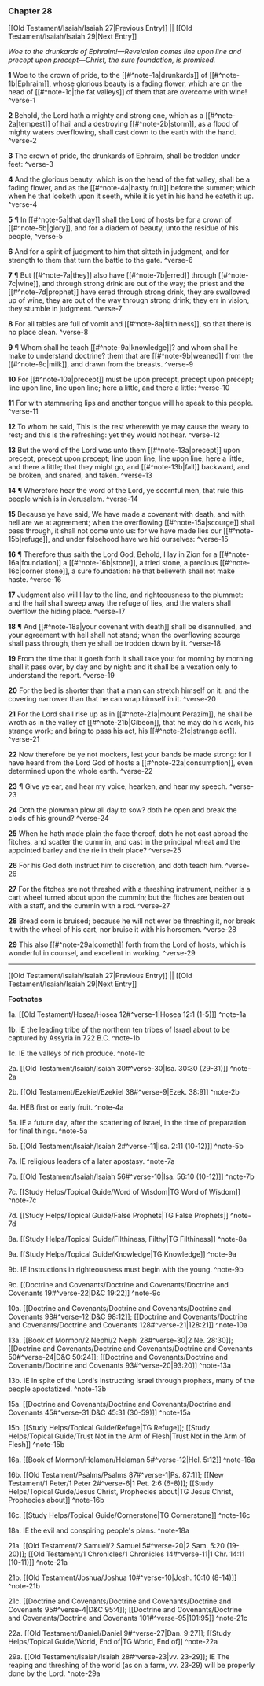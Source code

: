 ### Chapter 28

[[Old Testament/Isaiah/Isaiah 27|Previous Entry]]  ||  [[Old Testament/Isaiah/Isaiah 29|Next Entry]]

*Woe to the drunkards of Ephraim!—Revelation comes line upon line and precept upon precept—Christ, the sure foundation, is promised.*

**1**  Woe to the crown of pride, to the [[#^note-1a|drunkards]] of [[#^note-1b|Ephraim]], whose glorious beauty is a fading flower, which are on the head of [[#^note-1c|the fat valleys]] of them that are overcome with wine! ^verse-1

**2**  Behold, the Lord hath a mighty and strong one, which as a [[#^note-2a|tempest]] of hail and a destroying [[#^note-2b|storm]], as a flood of mighty waters overflowing, shall cast down to the earth with the hand. ^verse-2

**3**  The crown of pride, the drunkards of Ephraim, shall be trodden under feet: ^verse-3

**4**  And the glorious beauty, which is on the head of the fat valley, shall be a fading flower, and as the [[#^note-4a|hasty fruit]] before the summer; which when he that looketh upon it seeth, while it is yet in his hand he eateth it up. ^verse-4

**5**  ¶ In [[#^note-5a|that day]] shall the Lord of hosts be for a crown of [[#^note-5b|glory]], and for a diadem of beauty, unto the residue of his people, ^verse-5

**6**  And for a spirit of judgment to him that sitteth in judgment, and for strength to them that turn the battle to the gate. ^verse-6

**7**  ¶ But [[#^note-7a|they]] also have [[#^note-7b|erred]] through [[#^note-7c|wine]], and through strong drink are out of the way; the priest and the [[#^note-7d|prophet]] have erred through strong drink, they are swallowed up of wine, they are out of the way through strong drink; they err in vision, they stumble in judgment. ^verse-7

**8**  For all tables are full of vomit and [[#^note-8a|filthiness]], so that there is no place clean. ^verse-8

**9**  ¶ Whom shall he teach [[#^note-9a|knowledge]]? and whom shall he make to understand doctrine? them that are [[#^note-9b|weaned]] from the [[#^note-9c|milk]], and drawn from the breasts. ^verse-9

**10**  For [[#^note-10a|precept]] must be upon precept, precept upon precept; line upon line, line upon line; here a little, and there a little: ^verse-10

**11**  For with stammering lips and another tongue will he speak to this people. ^verse-11

**12**  To whom he said, This is the rest wherewith ye may cause the weary to rest; and this is the refreshing: yet they would not hear. ^verse-12

**13**  But the word of the Lord was unto them [[#^note-13a|precept]] upon precept, precept upon precept; line upon line, line upon line; here a little, and there a little; that they might go, and [[#^note-13b|fall]] backward, and be broken, and snared, and taken. ^verse-13

**14**  ¶ Wherefore hear the word of the Lord, ye scornful men, that rule this people which is in Jerusalem. ^verse-14

**15**  Because ye have said, We have made a covenant with death, and with hell are we at agreement; when the overflowing [[#^note-15a|scourge]] shall pass through, it shall not come unto us: for we have made lies our [[#^note-15b|refuge]], and under falsehood have we hid ourselves: ^verse-15

**16**  ¶ Therefore thus saith the Lord God, Behold, I lay in Zion for a [[#^note-16a|foundation]] a [[#^note-16b|stone]], a tried stone, a precious [[#^note-16c|corner stone]], a sure foundation: he that believeth shall not make haste. ^verse-16

**17**  Judgment also will I lay to the line, and righteousness to the plummet: and the hail shall sweep away the refuge of lies, and the waters shall overflow the hiding place. ^verse-17

**18**  ¶ And [[#^note-18a|your covenant with death]] shall be disannulled, and your agreement with hell shall not stand; when the overflowing scourge shall pass through, then ye shall be trodden down by it. ^verse-18

**19**  From the time that it goeth forth it shall take you: for morning by morning shall it pass over, by day and by night: and it shall be a vexation only to understand the report. ^verse-19

**20**  For the bed is shorter than that a man can stretch himself on it: and the covering narrower than that he can wrap himself in it. ^verse-20

**21**  For the Lord shall rise up as in [[#^note-21a|mount Perazim]], he shall be wroth as in the valley of [[#^note-21b|Gibeon]], that he may do his work, his strange work; and bring to pass his act, his [[#^note-21c|strange act]]. ^verse-21

**22**  Now therefore be ye not mockers, lest your bands be made strong: for I have heard from the Lord God of hosts a [[#^note-22a|consumption]], even determined upon the whole earth. ^verse-22

**23**  ¶ Give ye ear, and hear my voice; hearken, and hear my speech. ^verse-23

**24**  Doth the plowman plow all day to sow? doth he open and break the clods of his ground? ^verse-24

**25**  When he hath made plain the face thereof, doth he not cast abroad the fitches, and scatter the cummin, and cast in the principal wheat and the appointed barley and the rie in their place? ^verse-25

**26**  For his God doth instruct him to discretion, and doth teach him. ^verse-26

**27**  For the fitches are not threshed with a threshing instrument, neither is a cart wheel turned about upon the cummin; but the fitches are beaten out with a staff, and the cummin with a rod. ^verse-27

**28**  Bread corn is bruised; because he will not ever be threshing it, nor break it with the wheel of his cart, nor bruise it with his horsemen. ^verse-28

**29**  This also [[#^note-29a|cometh]] forth from the Lord of hosts, which is wonderful in counsel, and excellent in working. ^verse-29


---
[[Old Testament/Isaiah/Isaiah 27|Previous Entry]]  ||  [[Old Testament/Isaiah/Isaiah 29|Next Entry]]


**Footnotes**


1a. [[Old Testament/Hosea/Hosea 12#^verse-1|Hosea 12:1 (1-5)]] ^note-1a

1b. IE the leading tribe of the northern ten tribes of Israel about to be captured by Assyria in 722 B.C. ^note-1b

1c. IE the valleys of rich produce. ^note-1c

2a. [[Old Testament/Isaiah/Isaiah 30#^verse-30|Isa. 30:30 (29-31)]] ^note-2a

2b. [[Old Testament/Ezekiel/Ezekiel 38#^verse-9|Ezek. 38:9]] ^note-2b

4a. HEB first or early fruit. ^note-4a

5a. IE a future day, after the scattering of Israel, in the time of preparation for final things. ^note-5a

5b. [[Old Testament/Isaiah/Isaiah 2#^verse-11|Isa. 2:11 (10-12)]] ^note-5b

7a. IE religious leaders of a later apostasy. ^note-7a

7b. [[Old Testament/Isaiah/Isaiah 56#^verse-10|Isa. 56:10 (10-12)]] ^note-7b

7c. [[Study Helps/Topical Guide/Word of Wisdom|TG Word of Wisdom]] ^note-7c

7d. [[Study Helps/Topical Guide/False Prophets|TG False Prophets]] ^note-7d

8a. [[Study Helps/Topical Guide/Filthiness, Filthy|TG Filthiness]] ^note-8a

9a. [[Study Helps/Topical Guide/Knowledge|TG Knowledge]] ^note-9a

9b. IE Instructions in righteousness must begin with the young. ^note-9b

9c. [[Doctrine and Covenants/Doctrine and Covenants/Doctrine and Covenants 19#^verse-22|D&C 19:22]] ^note-9c

10a. [[Doctrine and Covenants/Doctrine and Covenants/Doctrine and Covenants 98#^verse-12|D&C 98:12]]; [[Doctrine and Covenants/Doctrine and Covenants/Doctrine and Covenants 128#^verse-21|128:21]] ^note-10a

13a. [[Book of Mormon/2 Nephi/2 Nephi 28#^verse-30|2 Ne. 28:30]]; [[Doctrine and Covenants/Doctrine and Covenants/Doctrine and Covenants 50#^verse-24|D&C 50:24]]; [[Doctrine and Covenants/Doctrine and Covenants/Doctrine and Covenants 93#^verse-20|93:20]] ^note-13a

13b. IE In spite of the Lord's instructing Israel through prophets, many of the people apostatized. ^note-13b

15a. [[Doctrine and Covenants/Doctrine and Covenants/Doctrine and Covenants 45#^verse-31|D&C 45:31 (30-59)]] ^note-15a

15b. [[Study Helps/Topical Guide/Refuge|TG Refuge]]; [[Study Helps/Topical Guide/Trust Not in the Arm of Flesh|Trust Not in the Arm of Flesh]] ^note-15b

16a. [[Book of Mormon/Helaman/Helaman 5#^verse-12|Hel. 5:12]] ^note-16a

16b. [[Old Testament/Psalms/Psalms 87#^verse-1|Ps. 87:1]]; [[New Testament/1 Peter/1 Peter 2#^verse-6|1 Pet. 2:6 (6-8)]]; [[Study Helps/Topical Guide/Jesus Christ, Prophecies about|TG Jesus Christ, Prophecies about]] ^note-16b

16c. [[Study Helps/Topical Guide/Cornerstone|TG Cornerstone]] ^note-16c

18a. IE the evil and conspiring people's plans. ^note-18a

21a. [[Old Testament/2 Samuel/2 Samuel 5#^verse-20|2 Sam. 5:20 (19-20)]]; [[Old Testament/1 Chronicles/1 Chronicles 14#^verse-11|1 Chr. 14:11 (10-11)]] ^note-21a

21b. [[Old Testament/Joshua/Joshua 10#^verse-10|Josh. 10:10 (8-14)]] ^note-21b

21c. [[Doctrine and Covenants/Doctrine and Covenants/Doctrine and Covenants 95#^verse-4|D&C 95:4]]; [[Doctrine and Covenants/Doctrine and Covenants/Doctrine and Covenants 101#^verse-95|101:95]] ^note-21c

22a. [[Old Testament/Daniel/Daniel 9#^verse-27|Dan. 9:27]]; [[Study Helps/Topical Guide/World, End of|TG World, End of]] ^note-22a

29a. [[Old Testament/Isaiah/Isaiah 28#^verse-23|vv. 23-29]]; IE The reaping and threshing of the world (as on a farm, vv. 23-29) will be properly done by the Lord. ^note-29a